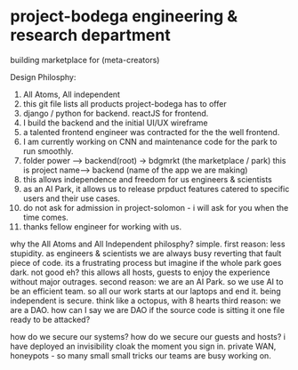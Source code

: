 # project-bodega engineering & research department
building marketplace for (meta-creators)

Design Philosphy:

1. All Atoms, All independent
2. this git file lists all products project-bodega has to offer
3. django / python for backend. reactJS for frontend. 
4. I build the backend and the initial UI/UX wireframe
5. a talented frontend engineer was contracted for the the well frontend. 
6. I am currently working on CNN and maintenance code for the park to run smoothly. 
7. folder power --> backend(root) -> bdgmrkt (the marketplace / park) this is project name--> backend (name of the app we are making)
8. this allows independence and freedom for us engineers & scientists
9. as an AI Park, it allows us to release prpduct features catered to specific users and their use cases.
10. do not ask for admission in project-solomon - i will ask for you when the time comes. 
11. thanks fellow engineer for working with us. 


why the All Atoms and All Independent philosphy?
simple. 
first reason: less stupidity. as engineers & scientists we are always busy reverting that fault piece of code. its a frustrating process but imagine if the whole park goes dark. 
not good eh? this allows all hosts, guests to enjoy the experience without major outrages. 
second reason: we are an AI Park. so we use AI to be an efficient team. so all our work starts at our laptops and end it. being independent is secure. think like a octopus, with 8 hearts
third reason: we are a DAO. how can I say we are DAO if the source code is sitting it one file ready to be attacked?

how do we secure our systems? how do we secure our guests and hosts?
i have deployed an invisibility cloak the moment you sign in. 
private WAN, honeypots - so many small small tricks our teams are busy working on. 

